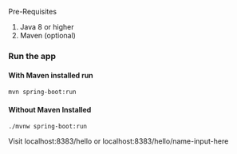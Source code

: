 Pre-Requisites
1. Java 8 or higher
2. Maven (optional)

### Run the app

#### With Maven installed run 
`mvn spring-boot:run`

#### Without Maven Installed
`./mvnw spring-boot:run`

Visit localhost:8383/hello or localhost:8383/hello/name-input-here

